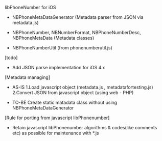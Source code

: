 libPhoneNumber for iOS
* NBPhoneMetaDataGenerator (Metadata parser from JSON via metadata.js)
* NBPhoneNumber, NBNumberFormat, NBPhoneNumberDesc, NBPhoneMetaData (Metadata classes) 

* NBPhoneNumberUtil (from phonenumberutil.js)

[todo]
* Add JSON parse implementation for iOS 4.x

[Metadata managing]
* AS-IS
   1.Load javascript object (metadata.js , metadatafortesting.js)
   2.Convert JSON from javascript object (using web - PHP)

* TO-BE
   Create static matadata class without using NBPhoneMetaDataGenerator

[Rule for porting from javascript libPhonenumber]
* Retain javascript libPhonenumber algorithms & codes(like comments etc) as possible for maintenance with *.js
